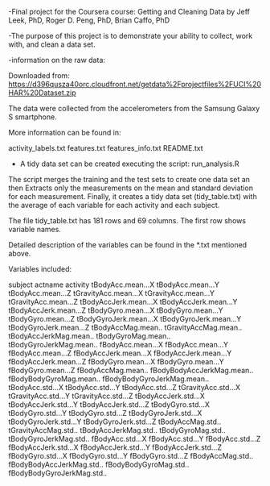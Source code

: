 -Final project for the Coursera course:
Getting and Cleaning Data
by Jeff Leek, PhD, Roger D. Peng, PhD, Brian Caffo, PhD

-The purpose of this project is to demonstrate your ability to collect, work with, and clean a data set. 

-information on the raw data:

Downloaded from:
https://d396qusza40orc.cloudfront.net/getdata%2Fprojectfiles%2FUCI%20HAR%20Dataset.zip 

The data were collected from the accelerometers from the Samsung Galaxy S smartphone.

More information can be found in: 

activity_labels.txt
features.txt
features_info.txt
README.txt

- A tidy data set can be created executing the script: run_analysis.R

The script merges the training and the test sets to create one data set an then 
Extracts only the measurements on the mean and standard deviation for each measurement.
Finally, it creates a tidy data set (tidy_table.txt) with the average of each variable for each activity and each subject.

The file tidy_table.txt has 181 rows and 69 columns. The first row shows variable names.

Detailed description of the variables can be found in the *.txt mentioned above.

Variables included:

subject
actname
activity
tBodyAcc.mean...X
tBodyAcc.mean...Y
tBodyAcc.mean...Z
tGravityAcc.mean...X
tGravityAcc.mean...Y
tGravityAcc.mean...Z
tBodyAccJerk.mean...X
tBodyAccJerk.mean...Y
tBodyAccJerk.mean...Z
tBodyGyro.mean...X
tBodyGyro.mean...Y
tBodyGyro.mean...Z
tBodyGyroJerk.mean...X
tBodyGyroJerk.mean...Y
tBodyGyroJerk.mean...Z
tBodyAccMag.mean..
tGravityAccMag.mean..
tBodyAccJerkMag.mean..
tBodyGyroMag.mean..
tBodyGyroJerkMag.mean..
fBodyAcc.mean...X
fBodyAcc.mean...Y
fBodyAcc.mean...Z
fBodyAccJerk.mean...X
fBodyAccJerk.mean...Y
fBodyAccJerk.mean...Z
fBodyGyro.mean...X
fBodyGyro.mean...Y
fBodyGyro.mean...Z
fBodyAccMag.mean..
fBodyBodyAccJerkMag.mean..
fBodyBodyGyroMag.mean..
fBodyBodyGyroJerkMag.mean..
tBodyAcc.std...X
tBodyAcc.std...Y
tBodyAcc.std...Z
tGravityAcc.std...X
tGravityAcc.std...Y
tGravityAcc.std...Z
tBodyAccJerk.std...X
tBodyAccJerk.std...Y
tBodyAccJerk.std...Z
tBodyGyro.std...X
tBodyGyro.std...Y
tBodyGyro.std...Z
tBodyGyroJerk.std...X
tBodyGyroJerk.std...Y
tBodyGyroJerk.std...Z
tBodyAccMag.std..
tGravityAccMag.std..
tBodyAccJerkMag.std..
tBodyGyroMag.std..
tBodyGyroJerkMag.std..
fBodyAcc.std...X
fBodyAcc.std...Y
fBodyAcc.std...Z
fBodyAccJerk.std...X
fBodyAccJerk.std...Y
fBodyAccJerk.std...Z
fBodyGyro.std...X
fBodyGyro.std...Y
fBodyGyro.std...Z
fBodyAccMag.std..
fBodyBodyAccJerkMag.std..
fBodyBodyGyroMag.std..
fBodyBodyGyroJerkMag.std..